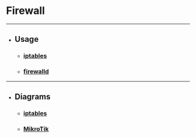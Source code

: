 # Firewall

---
* ## Usage 
  * ### [iptables](md-files/iptables.md)
  * ### [firewalld](md-files/firewalld.md)

---
* ## Diagrams
  * ### [iptables](md-files/diagrams/iptables.md)
  * ### [MikroTik](md-files/diagrams/mikrotik.md)
